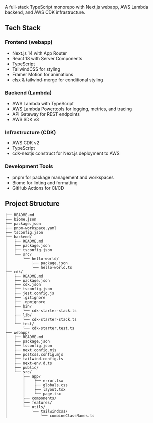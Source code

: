 A full-stack TypeScript monorepo with Next.js webapp, AWS Lambda backend, and AWS CDK infrastructure.

## Tech Stack

### Frontend (webapp)
- Next.js 14 with App Router
- React 18 with Server Components
- TypeScript
- TailwindCSS for styling
- Framer Motion for animations
- clsx & tailwind-merge for conditional styling

### Backend (Lambda)
- AWS Lambda with TypeScript
- AWS Lambda Powertools for logging, metrics, and tracing
- API Gateway for REST endpoints
- AWS SDK v3

### Infrastructure (CDK)
- AWS CDK v2
- TypeScript
- cdk-nextjs construct for Next.js deployment to AWS

### Development Tools
- pnpm for package management and workspaces
- Biome for linting and formatting
- GitHub Actions for CI/CD

## Project Structure
```
├── README.md
├── biome.json 
├── package.json 
├── pnpm-workspace.yaml 
├── tsconfig.json 
├── backend/ 
│   ├── README.md
│   ├── package.json 
│   ├── tsconfig.json 
│   └── src/ 
│       └── hello-world/
│           ├── package.json 
│           └── hello-world.ts 
├── cdk/ 
│   ├── README.md 
│   ├── package.json 
│   ├── cdk.json 
│   ├── tsconfig.json 
│   ├── jest.config.js 
│   ├── .gitignore 
│   ├── .npmignore 
│   ├── bin/ 
│   │   └── cdk-starter-stack.ts 
│   ├── lib/ 
│   │   └── cdk-starter-stack.ts 
│   └── test/ 
│       └── cdk-starter.test.ts 
├── webapp/ 
│   ├── README.md
│   ├── package.json 
│   ├── tsconfig.json 
│   ├── next.config.mjs 
│   ├── postcss.config.mjs 
│   ├── tailwind.config.ts 
│   ├── next-env.d.ts 
│   ├── public/
│   └── src/ 
│       ├── app/ 
│       │    ├── error.tsx 
│       │    ├── globals.css
│       │    ├── layout.tsx
│       │    └── page.tsx
│       ├── components/ 
│       ├── features/ 
│       └── utils/ 
│           └── tailwindcss/ 
│               └── combineClassNames.ts
```
